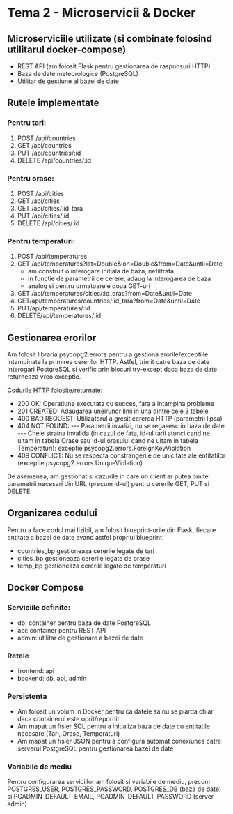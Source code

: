 # Tema 2 - Microservicii & Docker


## Microserviciile utilizate (si combinate folosind utilitarul docker-compose)
- REST API (am folosit Flask pentru gestionarea de raspunsuri HTTP)
- Baza de date meteorologice (PostgreSQL)
- Utilitar de gestiune al bazei de date

## Rutele implementate
### Pentru tari:
1. POST /api/countries
2. GET /api/countries
3. PUT /api/countries/:id
4. DELETE /api/countries/:id
### Pentru orase:
1. POST /api/cities
2. GET /api/cities
3. GET /api/cities/:id_tara
4. PUT /api/cities/:id
5. DELETE /api/cities/:id
### Pentru temperaturi:
1. POST /api/temperatures
2. GET /api/temperatures?lat=Double&lon=Double&from=Date&until=Date
    - am construit o interogare initiala de baza, nefiltrata
    - in functie de parametrii de cerere, adaug la interogarea de baza
    - analog si pentru urmatoarele doua GET-uri 
3. GET /api/temperatures/cities/:id_oras?from=Date&until=Date
4. GET/api/temperatures/countries/:id_tara?from=Date&until=Date
5. PUT/api/temperatures/:id
6. DELETE/api/temperatures/:id

## Gestionarea erorilor
Am folosit libraria psycopg2.errors pentru a gestiona erorile/exceptiile 
intampinate la primirea cererilor HTTP. Astfel, trimit catre baza de date  
interogari PostgreSQL si verific prin blocuri try-except daca baza de date 
returneaza vreo exceptie.

Codurile HTTP folosite/returnate:
- 200 OK: Operatiune executata cu succes, fara a intampina probleme
- 201 CREATED: Adaugarea unei/unor linii in una dintre cele 3 tabele
- 400 BAD REQUEST: Utilizatorul a gresit cererea HTTP (parametrii lipsa)
- 404 NOT FOUND: 
    --- Parametrii invalizi, nu se regasesc in baza de date
    --- Cheie straina invalida (in cazul de fata, id-ul tarii atunci cand 
    ne uitam in tabela Orase sau id-ul orasului cand ne uitam in 
    tabela Temperaturi): exceptie psycopg2.errors.ForeignKeyViolation
- 409 CONFLICT: Nu se respecta constrangerile de unicitate ale entitatilor
    (exceptie psycopg2.errors.UniqueViolation)

De asemenea, am gestionat si cazurile in care un client ar putea omite 
parametrii necesari din URL (precum id-ul) pentru cererile GET, PUT si DELETE.

## Organizarea codului
Pentru a face codul mai lizibil, am folosit blueprint-urile din Flask,
fiecare entitate a bazei de date avand astfel propriul blueprint:
- countries_bp gestioneaza cererile legate de tari
- cities_bp gestioneaza cererile legate de orase
- temp_bp gestioneaza cererile legate de temperaturi

## Docker Compose
### Serviciile definite:
- db: container pentru baza de date PostgreSQL
- api: container pentru REST API
- admin: utilitar de gestionare a bazei de date
### Retele
- frontend: api
- backend: db, api, admin
### Persistenta
- Am folosit un volum in Docker pentru ca datele sa nu se piarda chiar
daca containerul este oprit/repornit.
- Am mapat un fisier SQL pentru a initializa baza de date cu entitatile 
necesare (Tari, Orase, Temperaturi)
- Am mapat un fisier JSON pentru a configura automat conexiunea catre 
serverul PostgreSQL pentru gestionarea bazei de date
### Variabile de mediu
Pentru configurarea serviciilor am folosit si variabile de mediu, precum 
POSTGRES_USER, POSTGRES_PASSWORD, POSTGRES_DB (baza de date) si
PGADMIN_DEFAULT_EMAIL, PGADMIN_DEFAULT_PASSWORD (server admin)